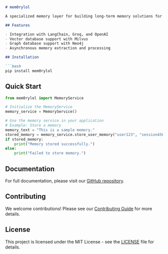 ```markdown:README.md
# mem0rylol

A specialized memory layer for building long-term memory solutions for agentic AI apps.

## Features

- Integration with LangChain, Groq, and OpenAI
- Vector database support with Milvus
- Graph database support with Neo4j
- Asynchronous memory extraction and processing

## Installation

```bash
pip install mem0rylol
```

## Quick Start

```python
from mem0rylol import MemoryService

# Initialize the MemoryService
memory_service = MemoryService()

# Use the memory service in your application
# Example: Store a memory
memory_text = "This is a sample memory."
stored_memory = memory_service.store_user_memory("user123", "session456", memory_text)
if stored_memory:
    print("Memory stored successfully.")
else:
    print("Failed to store memory.")
```

## Documentation

For full documentation, please visit our [GitHub repository](https://github.com/oracle-ai-companion/memorylayer).

## Contributing

We welcome contributions! Please see our [Contributing Guide](https://github.com/oracle-ai-companion/memorylayer/blob/main/CONTRIBUTING.md) for more details.

## License

This project is licensed under the MIT License - see the [LICENSE](https://github.com/oracle-ai-companion/memorylayer/blob/main/LICENSE) file for details.